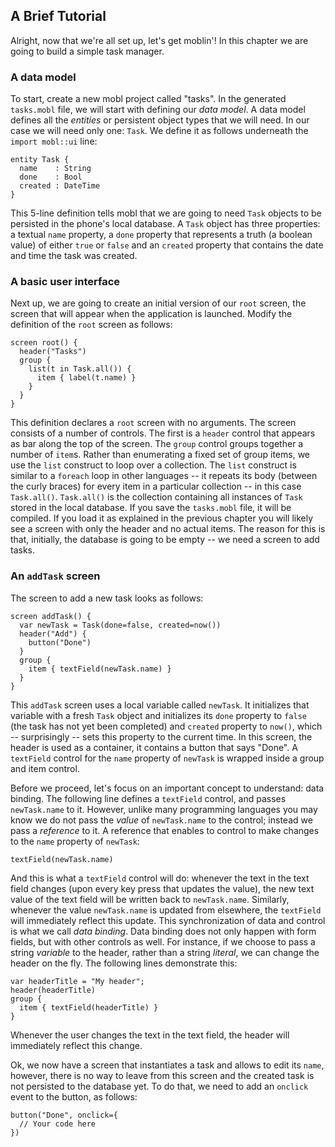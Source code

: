 A Brief Tutorial
----------------

Alright, now that we're all set up, let's get moblin'! In this chapter
we are going to build a simple task manager.

### A data model

To start, create a new mobl project called "tasks". In the generated
`tasks.mobl` file, we will start with defining our _data model_. A
data model defines all the _entities_ or persistent object types that
we will need. In our case we will need only one: `Task`. We define it
as follows underneath the `import mobl::ui` line:

    entity Task {
      name    : String
      done    : Bool
      created : DateTime
    }

This 5-line definition tells mobl that we are going to need `Task` objects
to be persisted in the phone's local database. A `Task` object has three
properties: a textual `name` property, a `done` property that
represents a truth (a boolean value) of either `true` or `false` and
an `created` property that contains the date and time the task was created.

### A basic user interface

Next up, we are going to create an initial version of our `root`
screen, the screen that will appear when the application is launched.
Modify the definition of the `root` screen as follows:

    screen root() {
      header("Tasks")
      group {
        list(t in Task.all()) {
          item { label(t.name) }
        }
      }
    }

This definition declares a `root` screen with no arguments. The
screen consists of a number of controls. The first is a `header`
control that appears as bar along the top of the screen. The `group`
control groups together a number of `item`s. Rather than enumerating
a fixed set of group items, we use the `list` construct to loop over a
collection. The `list` construct is similar to a `foreach` loop in
other languages -- it repeats its body (between the curly braces) for
every item in a particular collection -- in this case `Task.all()`.
`Task.all()` is the collection containing all instances of `Task`
stored in the local database. If you save the `tasks.mobl` file, it
will be compiled. If you load it as explained in the previous chapter
you will likely see a screen with only the header and no actual
items. The reason for this is that, initially, the database is going
to be empty -- we need a screen to add tasks.

### An `addTask` screen

The screen to add a new task looks as follows:

    screen addTask() {
      var newTask = Task(done=false, created=now())
      header("Add") {
        button("Done")
      }
      group {
        item { textField(newTask.name) }
      }
    }

This `addTask` screen uses a local variable called `newTask`. It
initializes that variable with a fresh `Task` object and initializes
its `done` property to `false` (the task has not yet been completed)
and `created` property to `now()`, which -- surprisingly -- sets this
property to the current time. In this screen, the header is used as a
container, it contains a button that says "Done".  A `textField`
control for the `name` property of `newTask` is wrapped inside a group
and item control.

Before we proceed, let's focus on an important concept to understand:
data binding. The following line defines a `textField` control, and
passes `newTask.name` to it. However, unlike many programming languages you
may know we do not pass the _value_ of `newTask.name` to the control;
instead we pass a _reference_ to it. A reference that enables to control
to make changes to the `name` property of `newTask`:

    textField(newTask.name)

And this is what a `textField` control will do: whenever the text in
the text field changes (upon every key press that updates the value),
the new text value of the text field will be written back to
`newTask.name`. Similarly, whenever the value `newTask.name` is updated
from elsewhere, the `textField` will immediately reflect this update.
This synchronization of data and control is what we call _data
binding_. Data binding does not only happen with form fields, but with
other controls as well. For instance, if we choose to pass a string
_variable_ to the header, rather than a string _literal_, we can change
the header on the fly. The following lines demonstrate this:

    var headerTitle = "My header";
    header(headerTitle)
    group {
      item { textField(headerTitle) }
    }

Whenever the user changes the text in the text field, the header will
immediately reflect this change.

Ok, we now have a screen that instantiates a task and allows to edit
its `name`, however, there is no way to leave from this screen and the
created task is not persisted to the database yet. To do that, we need
to add an `onclick` event to the button, as follows:

    button("Done", onclick={
      // Your code here
    })



